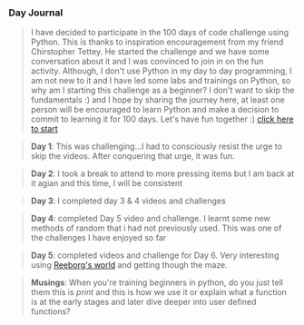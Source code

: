 ### Day Journal
> I have decided to participate in the 100 days of code challenge using Python. This is thanks to inspiration encouragement from my friend Chirstopher Tettey. He started the challenge and we have some conversation about it and I was convinced to join in on the fun activity. Although, I don't use Python in my day to day programming, I am not new to it and I have led some labs and trainings on Python, so why am I starting this challenge as a beginner? I don't want to skip the fundamentals :) and I hope by sharing the journey here, at least one person will be encouraged to learn Python and make a decision to commit to learning it for 100 days. Let's have fun together :) [click here to start](https://www.udemy.com/course/100-days-of-code)

> **Day 1**: This was challenging...I had to consciously resist the urge to skip the videos. After conquering that urge, it was fun.

> **Day 2**: I took a break to attend to more pressing items but I am back at it agian and this time, I will be consistent

> **Day 3**: I completed day 3 & 4 videos and challenges

> **Day 4**: completed Day 5 video and challenge. I learnt some new methods of random that i had not previously used. This was one of the challenges I have enjoyed so far

> **Day 5**: completed videos and challenge for Day 6. Very interesting using [Reeborg's world](https://reeborg.ca/reeborg.html) and getting though the maze.

>**Musings**: When you're training beginners in python, do you just tell them this is *print* and this is how we use it or explain what a function is at the early stages and later dive deeper into user defined functions?